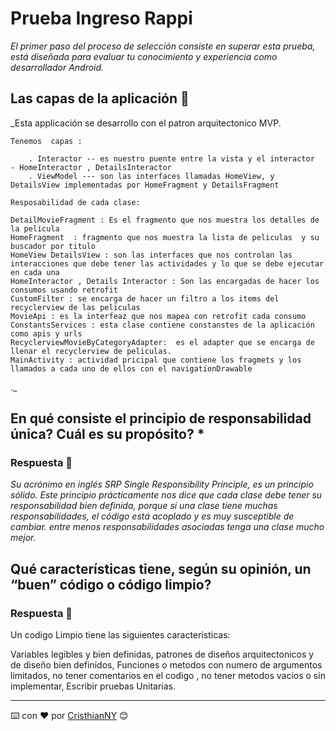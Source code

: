 # Prueba Ingreso Rappi

_El primer paso del proceso de selección consiste en superar esta prueba, está diseñada para evaluar tu conocimiento y experiencia como desarrollador Android._

##  Las capas de la aplicación  🚀

_Esta applicación se desarrollo con el patron arquitectonico MVP.

    Tenemos  capas : 
     
        . Interactor -- es nuestro puente entre la vista y el interactor  - HomeInteractor , DetailsInteractor
        . ViewModel --- son las interfaces llamadas HomeView, y DetailsView implementadas por HomeFragment y DetailsFragment

    Resposabilidad de cada clase:

    DetailMovieFragment : Es el fragmento que nos muestra los detalles de la pelicula
    HomeFragment  : fragmento que nos muestra la lista de peliculas  y su buscador por titulo
    HomeView DetailsView : son las interfaces que nos controlan las interacciones que debe tener las actividades y lo que se debe ejecutar en cada una
    HomeInteractor , Details Interactor : Son las encargadas de hacer los consumos usando retrofit 
    CustomFilter : se encarga de hacer un filtro a los items del recyclerview de las peliculas
    MovieApi : es la interfeaz que nos mapea con retrofit cada consumo
    ConstantsServices : esta clase contiene constanstes de la aplicación como apis y urls
    RecyclerviewMovieByCategoryAdapter:  es el adapter que se encarga de llenar el recyclerview de peliculas.
    MainActivity : actividad pricipal que contiene los fragmets y los llamados a cada uno de ellos con el navigationDrawable

._

## En qué consiste el principio de responsabilidad única? Cuál es su propósito? *


### Respuesta 🔧

_Su acrónimo en inglés SRP Single Responsibility Principle, es un principio sólido. Este principio prácticamente nos dice que cada clase debe tener su responsabilidad bien definida, porque si una clase tiene muchas responsabilidades, el código está acoplado y es muy susceptible de cambiar. entre menos responsabilidades asociadas tenga una clase mucho mejor._


## Qué características tiene, según su opinión, un “buen” código o código limpio?

### Respuesta 🔧

Un codigo Limpio tiene las siguientes caracteristicas: 

Variables legibles y bien definidas,
patrones de diseños arquitectonicos y de diseño bien definidos,
Funciones o metodos con numero de argumentos limitados,
no tener comentarios en el codigo ,
no tener metodos vacios o sin implementar,
Escribir pruebas Unitarias. 



---
⌨️ con ❤️ por [CristhianNY](https://github.com/CristhianNY) 😊
